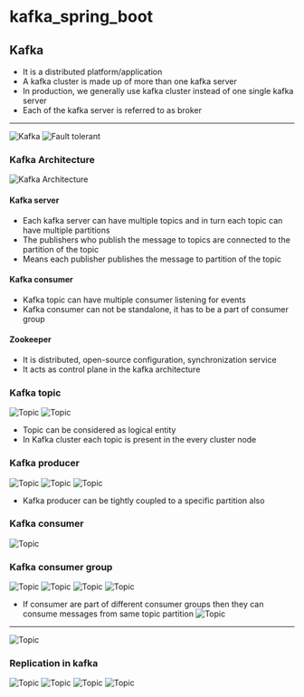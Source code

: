 # kafka_spring_boot
## Kafka
- It is a distributed platform/application
- A kafka cluster is made up of more than one kafka server
- In production, we generally use kafka cluster instead of one single kafka server
- Each of the kafka server is referred to as broker
---
![Kafka](./images/1.jpg)
![Fault tolerant](./images/2.jpg)

### Kafka Architecture
![Kafka Architecture](./images/3.jpg)
#### Kafka server
- Each kafka server can have multiple topics and in turn each topic can have multiple partitions
- The publishers who publish the message to topics are connected to the partition of the topic
- Means each publisher publishes the message to partition of the topic
#### Kafka consumer
- Kafka topic can have multiple consumer listening for events
- Kafka consumer can not be standalone, it has to be a part of consumer group
#### Zookeeper
- It is distributed, open-source configuration, synchronization service
- It acts as control plane in the kafka architecture

### Kafka topic
![Topic](./images/4.jpg)
![Topic](./images/5.jpg)
- Topic can be considered as logical entity
- In Kafka cluster each topic is present in the every cluster node

### Kafka producer
![Topic](./images/6.jpg)
![Topic](./images/7.jpg)
![Topic](./images/8.jpg)
- Kafka producer can be tightly coupled to a specific partition also
### Kafka consumer
![Topic](./images/9.jpg)
### Kafka consumer group
![Topic](./images/10.jpg)
![Topic](./images/11.jpg)
![Topic](./images/12.jpg)
![Topic](./images/13.jpg)
- If consumer are part of different consumer groups then they can consume messages from same topic partition
![Topic](./images/14.jpg)
---
![Topic](./images/15.jpg)

### Replication in kafka
![Topic](./images/16.jpg)
![Topic](./images/17.jpg)
![Topic](./images/18.jpg)
![Topic](./images/19.jpg)
